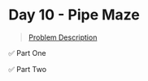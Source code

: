 # Day 10 - Pipe Maze

> [Problem Description](https://adventofcode.com/2023/day/10)

:white_check_mark: Part One

:white_check_mark: Part Two
